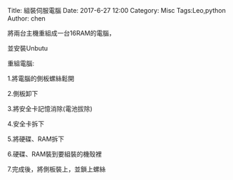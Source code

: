Title: 組裝伺服電腦
Date: 2017-6-27 12:00
Category: Misc
Tags:Leo,python
Author: chen


<!-- PELICAN_END_SUMMARY -->
將兩台主機重組成一台16RAM的電腦，

並安裝Unbutu

重組電腦:

1.將電腦的側板螺絲鬆開

2.側板卸下

3.將安全卡記憶消除(電池拔除)

4.安全卡拆下

5.將硬碟、RAM拆下

6.硬碟、RAM裝到要組裝的機殼裡

7.完成後，將側板裝上，並鎖上螺絲
